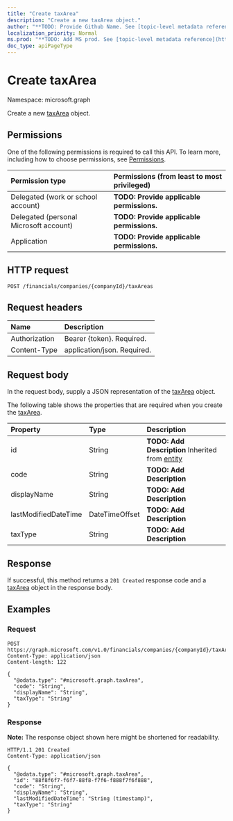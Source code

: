 ```yaml
---
title: "Create taxArea"
description: "Create a new taxArea object."
author: "**TODO: Provide Github Name. See [topic-level metadata reference](https://msgo.azurewebsites.net/add/document/guidelines/metadata.html#topic-level-metadata)**"
localization_priority: Normal
ms.prod: "**TODO: Add MS prod. See [topic-level metadata reference](https://msgo.azurewebsites.net/add/document/guidelines/metadata.html#topic-level-metadata)**"
doc_type: apiPageType
---
```


# Create taxArea
Namespace: microsoft.graph



Create a new [taxArea](../resources/taxarea.md) object.

## Permissions
One of the following permissions is required to call this API. To learn more, including how to choose permissions, see [Permissions](/graph/permissions-reference).

|Permission type|Permissions (from least to most privileged)|
|:---|:---|
|Delegated (work or school account)|**TODO: Provide applicable permissions.**|
|Delegated (personal Microsoft account)|**TODO: Provide applicable permissions.**|
|Application|**TODO: Provide applicable permissions.**|

## HTTP request

<!-- {
  "blockType": "ignored"
}
-->
``` http
POST /financials/companies/{companyId}/taxAreas
```

## Request headers
|Name|Description|
|:---|:---|
|Authorization|Bearer {token}. Required.|
|Content-Type|application/json. Required.|

## Request body
In the request body, supply a JSON representation of the [taxArea](../resources/taxarea.md) object.

The following table shows the properties that are required when you create the [taxArea](../resources/taxarea.md).

|Property|Type|Description|
|:---|:---|:---|
|id|String|**TODO: Add Description** Inherited from [entity](../resources/entity.md)|
|code|String|**TODO: Add Description**|
|displayName|String|**TODO: Add Description**|
|lastModifiedDateTime|DateTimeOffset|**TODO: Add Description**|
|taxType|String|**TODO: Add Description**|



## Response

If successful, this method returns a `201 Created` response code and a [taxArea](../resources/taxarea.md) object in the response body.

## Examples

### Request
<!-- {
  "blockType": "request",
  "name": "create_taxarea_from_"
}
-->
``` http
POST https://graph.microsoft.com/v1.0/financials/companies/{companyId}/taxAreas
Content-Type: application/json
Content-length: 122

{
  "@odata.type": "#microsoft.graph.taxArea",
  "code": "String",
  "displayName": "String",
  "taxType": "String"
}
```


### Response
**Note:** The response object shown here might be shortened for readability.
<!-- {
  "blockType": "response",
  "truncated": true,
  "@odata.type": "microsoft.graph.taxArea"
}
-->
``` http
HTTP/1.1 201 Created
Content-Type: application/json

{
  "@odata.type": "#microsoft.graph.taxArea",
  "id": "88f8f6f7-f6f7-88f8-f7f6-f888f7f6f888",
  "code": "String",
  "displayName": "String",
  "lastModifiedDateTime": "String (timestamp)",
  "taxType": "String"
}
```

